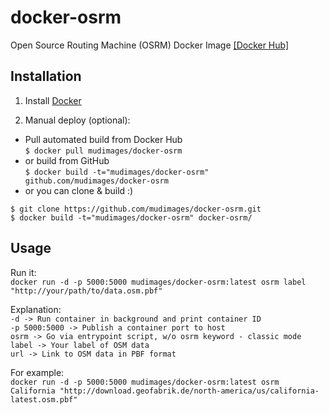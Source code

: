 # docker-osrm
Open Source Routing Machine (OSRM) Docker Image [\[Docker Hub\]](https://hub.docker.com/r/mudimages/docker-osrm/)

## Installation

1. Install [Docker](https://www.docker.com/)

2. Manual deploy (optional):
  * Pull automated build from Docker Hub  
  ```$ docker pull mudimages/docker-osrm```
  * or build from GitHub  
  ```$ docker build -t="mudimages/docker-osrm" github.com/mudimages/docker-osrm```
  * or you can clone & build :)  
  ```
  $ git clone https://github.com/mudimages/docker-osrm.git  
  $ docker build -t="mudimages/docker-osrm" docker-osrm/
  ```

## Usage
Run it:  
```docker run -d -p 5000:5000 mudimages/docker-osrm:latest osrm label "http://your/path/to/data.osm.pbf"```  

Explanation:  
```-d -> Run container in background and print container ID```  
```-p 5000:5000 -> Publish a container port to host```  
```osrm -> Go via entrypoint script, w/o osrm keyword - classic mode```  
```label -> Your label of OSM data```  
```url -> Link to OSM data in PBF format```  

For example:  
```docker run -d -p 5000:5000 mudimages/docker-osrm:latest osrm California "http://download.geofabrik.de/north-america/us/california-latest.osm.pbf"```
